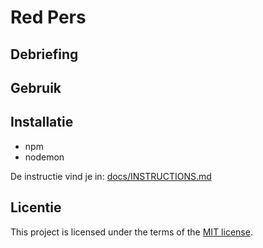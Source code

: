 

# Red Pers
<!-- Geef je project een titel en schrijf in één zin wat het is -->



## Debriefing 
<!-- In de Beschrijving staat kort beschreven wat voor project het is en wat je hebt gemaakt -->
<!-- Voeg een mooie poster visual toe 📸 -->
<!-- Voeg een link toe naar Github Pages 🌐-->

## Gebruik
<!--Bij Gebruik staat hoe je project er uit ziet, hoe het werkt en wat je er mee kan. -->

## Installatie
* npm
* nodemon




 De instructie vind je in: [docs/INSTRUCTIONS.md](docs/INSTRUCTIONS.md)

## Licentie

This project is licensed under the terms of the [MIT license](./LICENSE).
